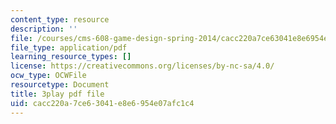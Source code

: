 ```yaml
---
content_type: resource
description: ''
file: /courses/cms-608-game-design-spring-2014/cacc220a7ce63041e8e6954e07afc1c4_1506695.pdf
file_type: application/pdf
learning_resource_types: []
license: https://creativecommons.org/licenses/by-nc-sa/4.0/
ocw_type: OCWFile
resourcetype: Document
title: 3play pdf file
uid: cacc220a-7ce6-3041-e8e6-954e07afc1c4
---
```

